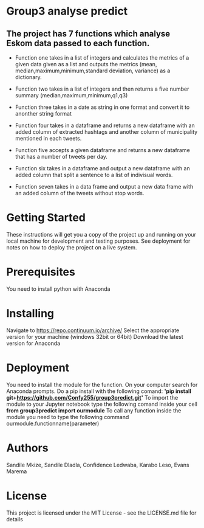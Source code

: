 # Group3 analyse predict
## The project has 7 functions which analyse Eskom data passed to each function.

* Function one takes in a list of integers and calculates the metrics of a given data given as a list and outputs the metrics (mean, median,maximum,minimum,standard deviation, variance) as a dictionary.

* Function two takes in a list of integers and then returns a five number summary (median,maximum,minimum,q1,q3)

* Function three takes in a date as string in one format and convert it to anonther string format

* Function four takes in a dataframe and returns a new dataframe with an added column of extracted hashtags and another column of municipality mentioned in each tweets.

* Function five accepts a given dataframe and returns a new dataframe that has a number of tweets per day.

* Function six takes in a dataframe and output a new dataframe with an added column that split a sentence to a list of indivisual words.

* Function seven takes in a data frame and output a new data frame with an added column of the tweets without stop words.


# Getting Started
These instructions will get you a copy of the project up and running on your local machine for development and testing purposes. See deployment for notes on how to deploy the project on a live system.

# Prerequisites
You need to install python with Anaconda

# Installing
Navigate to https://repo.continuum.io/archive/
Select the appropriate version for your machine (windows 32bit or 64bit)
Download the latest version for Anaconda

# Deployment
You need to install the module for the function.
On your computer search for Anaconda prompts.
Do a pip install with the following comand: **'pip install git+https://github.com/Confy255/group3predict.git'** 
To import the module to your Jupyter notebook type the following comand inside your cell
**from group3predict import ourmodule**
To call any function inside the module you need to type the following command
ourmodule.functionname(parameter)

# Authors
Sandile Mkize,
Sandile Dladla,
Confidence Ledwaba,
Karabo Leso,
Evans Marema

# License
This project is licensed under the MIT License - see the LICENSE.md file for details
